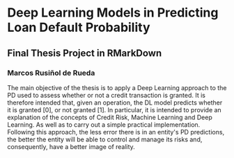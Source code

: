 # Deep Learning Models in Predicting Loan Default Probability
## Final Thesis Project in RMarkDown
### Marcos Rusiñol de Rueda

The main objective of the thesis is to apply a Deep Learning approach to the PD used to assess whether or not a credit transaction is granted. It is therefore intended that, given an operation, the DL model predicts whether it is granted [0], or not granted [1]. In particular, it is intended to provide an explanation of the concepts of Credit Risk, Machine Learning and Deep Learning. As well as to carry out a simple practical implementation. Following this approach, the less error there is in an entity's PD predictions, the better the entity will be able to control and manage its risks and, consequently, have a better image of reality.
